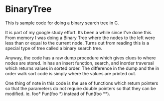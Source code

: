 BinaryTree
==========

This is sample code for doing a binary search tree in C.

It is part of my google study effort.  Its been a while since I've done this. From memory I was doing a Binary Tree 
where the nodes to the left were less than or equal to the current node.  Turns out from reading this is a special type
of tree called a binary search tree.

Anyway, the code has a raw dump procedure which gives clues to where nodes are stored.  In has an insert function, search,
and inorder traversal which returns values in sorted order.  The difference in the dump and the in order walk sort code is 
simply where the values are printed out.

One thing of note in this code is the use of functions which return pointers so that the parameters do not require double 
pointers so that they can be modified.  ie. foo* Fun(foo *) instead of Fun(foo **).
